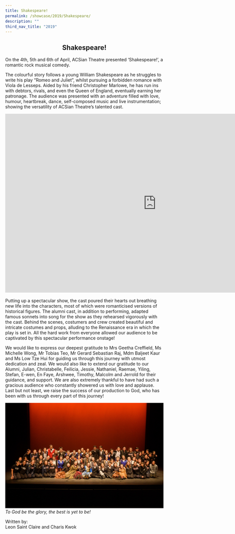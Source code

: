 ```yaml
---
title: Shakespeare!
permalink: /showcase/2019/Shakespeare/
description: ""
third_nav_title: "2019"
---
```

## <center> Shakespeare! </center>

On the 4th, 5th and 6th of April, ACSian Theatre presented ‘Shakespeare!’, a romantic rock musical comedy.

The colourful story follows a young William Shakespeare as he struggles to write his play “Romeo and Juliet”, whilst pursuing a forbidden romance with Viola de Lesseps. Aided by his friend Christopher Marlowe, he has run ins with debtors, rivals, and even the Queen of England, eventually earning her patronage. The audience was presented with an adventure filled with love, humour, heartbreak, dance, self-composed music and live instrumentation; showing the versatility of ACSian Theatre’s talented cast.

<iframe allowfullscreen="true" height="569" width="960" frameborder="0" src="https://docs.google.com/presentation/d/e/2PACX-1vRlmZt7bOIoNt2f5vQp6YLA_Op4vUXEDo2A2Xf8elcfi8XH7Wv9aKeIpv8P0a-SBJlILKuKBNju6hZP/embed?start=false&amp;loop=false&amp;delayms=3000"></iframe>

Putting up a spectacular show, the cast poured their hearts out breathing new life into the characters, most of which were romanticised versions of historical figures. The alumni cast, in addition to performing, adapted famous sonnets into song for the show as they rehearsed vigorously with the cast. Behind the scenes, costumers and crew created beautiful and intricate costumes and props, alluding to the Renaissance era in which the play is set in. All the hard work from everyone allowed our audience to be captivated by this spectacular performance onstage!

  

We would like to express our deepest gratitude to Mrs Geetha Creffield, Ms Michelle Wong, Mr Tobias Teo, Mr Gerard Sebastian Raj, Mdm Baljeet Kaur and Ms Low Tze Hui for guiding us through this journey with utmost dedication and zeal. We would also like to extend our gratitude to our Alumni, Julian, Christabelle, Feilicia, Jessie, Nathaniel, Raemae, Yiling, Stefan, E-wen, En Faye, Arshwee, Timothy, Malcolm and Jerrold for their guidance, and support. We are also extremely thankful to have had such a gracious audience who constantly showered us with love and applause. Last but not least, we raise the success of our production to God, who has been with us through every part of this journey!

![](/images/20190403_JNX_7564_HIGHRES-min.jpeg)
_To God be the glory, the best is yet to be!_

Written by:<br>
Leon Saint Claire and Charis Kwok

